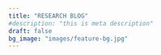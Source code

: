 ```yaml
---
title: "RESEARCH BLOG"
#description: "this is meta description"
draft: false
bg_image: "images/feature-bg.jpg"
---
```

